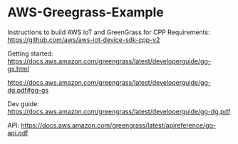 # AWS-Greegrass-Example


Instructions to build AWS IoT and GreenGrass for CPP
Requirements:
https://github.com/aws/aws-iot-device-sdk-cpp-v2


Getting started: https://docs.aws.amazon.com/greengrass/latest/developerguide/gg-gs.html

https://docs.aws.amazon.com/greengrass/latest/developerguide/gg-dg.pdf#gg-gs


Dev guide: https://docs.aws.amazon.com/greengrass/latest/developerguide/gg-dg.pdf

API: https://docs.aws.amazon.com/greengrass/latest/apireference/gg-api.pdf
